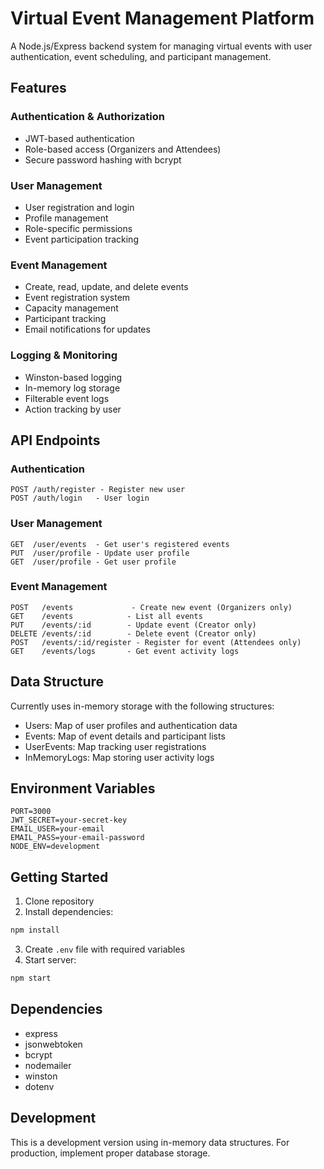 # Virtual Event Management Platform

A Node.js/Express backend system for managing virtual events with user authentication, event scheduling, and participant management.

## Features

### Authentication & Authorization
- JWT-based authentication
- Role-based access (Organizers and Attendees)
- Secure password hashing with bcrypt

### User Management
- User registration and login
- Profile management
- Role-specific permissions
- Event participation tracking

### Event Management
- Create, read, update, and delete events
- Event registration system
- Capacity management
- Participant tracking
- Email notifications for updates

### Logging & Monitoring
- Winston-based logging
- In-memory log storage
- Filterable event logs
- Action tracking by user

## API Endpoints

### Authentication
```
POST /auth/register - Register new user
POST /auth/login   - User login
```

### User Management
```
GET  /user/events  - Get user's registered events
PUT  /user/profile - Update user profile
GET  /user/profile - Get user profile
```

### Event Management
```
POST   /events             - Create new event (Organizers only)
GET    /events            - List all events
PUT    /events/:id        - Update event (Creator only)
DELETE /events/:id        - Delete event (Creator only)
POST   /events/:id/register - Register for event (Attendees only)
GET    /events/logs       - Get event activity logs
```

## Data Structure

Currently uses in-memory storage with the following structures:
- Users: Map of user profiles and authentication data
- Events: Map of event details and participant lists
- UserEvents: Map tracking user registrations
- InMemoryLogs: Map storing user activity logs

## Environment Variables

```
PORT=3000
JWT_SECRET=your-secret-key
EMAIL_USER=your-email
EMAIL_PASS=your-email-password
NODE_ENV=development
```

## Getting Started

1. Clone repository
2. Install dependencies:
```bash
npm install
```
3. Create `.env` file with required variables
4. Start server:
```bash
npm start
```

## Dependencies

- express
- jsonwebtoken
- bcrypt
- nodemailer
- winston
- dotenv

## Development

This is a development version using in-memory data structures. For production, implement proper database storage.
